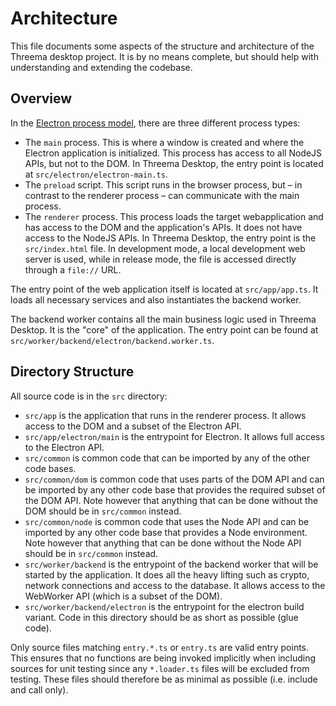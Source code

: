 # Architecture

This file documents some aspects of the structure and architecture of the Threema desktop project.
It is by no means complete, but should help with understanding and extending the codebase.

## Overview

In the [Electron process model](https://www.electronjs.org/docs/latest/tutorial/process-model/),
there are three different process types:

- The `main` process. This is where a window is created and where the Electron application is
  initialized. This process has access to all NodeJS APIs, but not to the DOM. In Threema Desktop,
  the entry point is located at `src/electron/electron-main.ts`.
- The `preload` script. This script runs in the browser process, but – in contrast to the renderer
  process – can communicate with the main process.
- The `renderer` process. This process loads the target webapplication and has access to the DOM and
  the application's APIs. It does not have access to the NodeJS APIs. In Threema Desktop, the entry
  point is the `src/index.html` file. In development mode, a local development web server is used,
  while in release mode, the file is accessed directly through a `file://` URL.

The entry point of the web application itself is located at `src/app/app.ts`. It loads all necessary
services and also instantiates the backend worker.

The backend worker contains all the main business logic used in Threema Desktop. It is the "core" of
the application. The entry point can be found at `src/worker/backend/electron/backend.worker.ts`.

## Directory Structure

All source code is in the `src` directory:

- `src/app` is the application that runs in the renderer process. It allows access to the DOM and a
  subset of the Electron API.
- `src/app/electron/main` is the entrypoint for Electron. It allows full access to the Electron API.
- `src/common` is common code that can be imported by any of the other code bases.
- `src/common/dom` is common code that uses parts of the DOM API and can be imported by any other
  code base that provides the required subset of the DOM API. Note however that anything that can be
  done without the DOM should be in `src/common` instead.
- `src/common/node` is common code that uses the Node API and can be imported by any other code base
  that provides a Node environment. Note however that anything that can be done without the Node API
  should be in `src/common` instead.
- `src/worker/backend` is the entrypoint of the backend worker that will be started by the
  application. It does all the heavy lifting such as crypto, network connections and access to the
  database. It allows access to the WebWorker API (which is a subset of the DOM).
- `src/worker/backend/electron` is the entrypoint for the electron build variant. Code in this
  directory should be as short as possible (glue code).

Only source files matching `entry.*.ts` or `entry.ts` are valid entry points. This ensures that no
functions are being invoked implicitly when including sources for unit testing since any
`*.loader.ts` files will be excluded from testing. These files should therefore be as minimal as
possible (i.e. include and call only).
